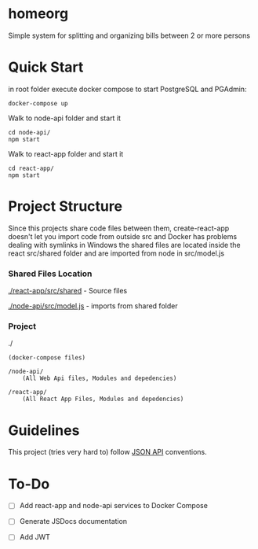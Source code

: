 # homeorg
Simple system for splitting and organizing bills between 2 or more persons

# Quick Start

in root folder execute docker compose to start PostgreSQL and PGAdmin:

`docker-compose up`

Walk to node-api folder and start it
```
cd node-api/
npm start
```

Walk to react-app folder and start it
```
cd react-app/
npm start
```
# Project Structure
Since this projects share code files between them, create-react-app doesn't let you import code from outside src and Docker has problems dealing with symlinks in Windows the shared files are located inside the react src/shared folder and are imported from node in src/model.js

### Shared Files Location

[./react-app/src/shared](https://github.com/Lukasmolin/homeorg/tree/master/react-app/src/shared) - Source files

[./node-api/src/model.js](https://github.com/Lukasmolin/homeorg/blob/master/node-api/src/model.js) - imports from shared folder

### Project
./

    (docker-compose files)
    
    /node-api/    
        (All Web Api files, Modules and depedencies)
        
    /react-app/    
        (All React App Files, Modules and depedencies)
        

# Guidelines
This project (tries very hard to) follow [JSON API](https://jsonapi.org/) conventions.

# To-Do
- [ ] Add react-app and node-api services to Docker Compose
- [ ] Generate JSDocs documentation
- [ ] Add JWT


